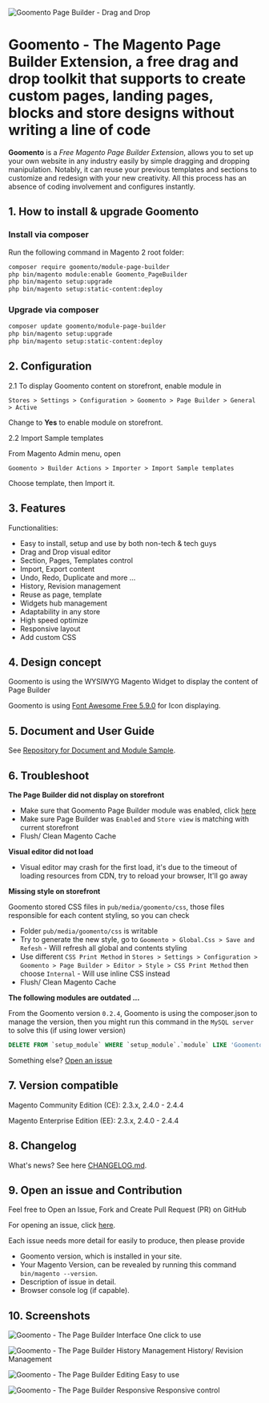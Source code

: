 ![Goomento Page Builder - Drag and Drop](https://i.imgur.com/spx4d9u.png)

# Goomento - **The Magento Page Builder Extension**, a free drag and drop toolkit that supports to create custom pages, landing pages, blocks and store designs without writing a line of code

**Goomento** is a *Free Magento Page Builder Extension*, allows you to set up your own website in any industry 
easily by simple dragging and dropping manipulation. Notably, it can reuse your previous 
templates and sections to customize and redesign with your new creativity. 
All this process has an absence of coding involvement and configures instantly.

## 1. How to install & upgrade Goomento

### Install via composer 

Run the following command in Magento 2 root folder:

```bash
composer require goomento/module-page-builder
php bin/magento module:enable Goomento_PageBuilder
php bin/magento setup:upgrade
php bin/magento setup:static-content:deploy
```

### Upgrade via composer

```bash
composer update goomento/module-page-builder
php bin/magento setup:upgrade
php bin/magento setup:static-content:deploy
```

## 2. Configuration

2.1 To display Goomento content on storefront, enable module in

    Stores > Settings > Configuration > Goomento > Page Builder > General > Active

Change to **Yes** to enable module on storefront.

2.2 Import Sample templates

From Magento Admin menu, open

    Goomento > Builder Actions > Importer > Import Sample templates

Choose template, then Import it.

## 3. Features

Functionalities:

- Easy to install, setup and use by both non-tech & tech guys
- Drag and Drop visual editor
- Section, Pages, Templates control
- Import, Export content
- Undo, Redo, Duplicate and more ...
- History, Revision management
- Reuse as page, template
- Widgets hub management
- Adaptability in any store
- High speed optimize
- Responsive layout
- Add custom CSS

## 4. Design concept

Goomento is using the WYSIWYG Magento Widget to display the content of Page Builder

Goomento is using [Font Awesome Free 5.9.0](https://fontawesome.com/) for Icon displaying.

## 5. Document and User Guide

See [Repository for Document and Module Sample](https://github.com/Goomento/DocBuilder).

## 6. Troubleshoot

**The Page Builder did not display on storefront**

- Make sure that Goomento Page Builder module was enabled, click [here](https://github.com/Goomento/PageBuilder#2-configuration)
- Make sure Page Builder was `Enabled` and `Store view` is matching with current storefront
- Flush/ Clean Magento Cache

**Visual editor did not load**

- Visual editor may crash for the first load, it's due to the timeout of loading resources from CDN,
try to reload your browser, It'll go away

**Missing style on storefront**

Goomento stored CSS files in `pub/media/goomento/css`, those files responsible for each content styling, so you can check 

- Folder `pub/media/goomento/css` is writable
- Try to generate the new style, go to `Goomento > Global.Css > Save and Refesh` - Will refresh all global and contents styling
- Use different `CSS Print Method` in `Stores > Settings > Configuration > Goomento > Page Builder > Editor > Style > CSS Print Method` then
choose `Internal` - Will use inline CSS instead
- Flush/ Clean Magento Cache

**The following modules are outdated ...**

From the Goomento version `0.2.4`, Goomento is using the composer.json to manage the version, then you might run this command
in the `MySQL server` to solve this (if using lower version)

```sql
DELETE FROM `setup_module` WHERE `setup_module`.`module` LIKE 'Goomento_%'
```

Something else? [Open an issue](#9-open-an-issue-and-contribution)

## 7. Version compatible

Magento Community Edition (CE): 2.3.x, 2.4.0 - 2.4.4

Magento Enterprise Edition (EE): 2.3.x, 2.4.0 - 2.4.4

## 8. Changelog

What's news? See here [CHANGELOG.md](https://github.com/Goomento/PageBuilder/blob/master/CHANGELOG.md).

## 9. Open an issue and Contribution

Feel free to Open an Issue, Fork and Create Pull Request (PR) on GitHub

For opening an issue, click [here](https://github.com/Goomento/PageBuilder/issues/new).

Each issue needs more detail for easily to produce, then please provide

- Goomento version, which is installed in your site. 
- Your Magento Version, can be revealed by running this command `bin/magento --version`.
- Description of issue in detail.
- Browser console log (if capable).

## 10. Screenshots

![Goomento - The Page Builder Interface](https://i.imgur.com/hiRyX5Y.gif)
One click to use

![Goomento - The Page Builder History Management](https://i.imgur.com/cpxv7Kn.gif)
History/ Revision Management

![Goomento - The Page Builder Editing](https://i.imgur.com/rj10Ncs.gif)
Easy to use

![Goomento - The Page Builder Responsive](https://i.imgur.com/abT8OtO.gif)
Responsive control
